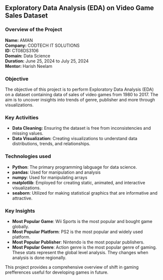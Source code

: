 ## Exploratory Data Analysis (EDA) on Video Game Sales Dataset



### Overview of the Project

**Name:** AMAN <br>
**Company:** CODTECH IT SOLUTIONS <br>
**ID:** CT08DS3106 <br>
**Domain:** Data Science <br>
**Duration:** June 25, 2024 to July 25, 2024 <br>
**Mentor:** Harish Neelam

### Objective

The objective of this project is to perform Exploratory Data Analysis (EDA) on a dataset containing data of sales of video games from 1980 to 2017. The aim is to uncover insights into trends of genre, publisher and more through visualizations.

### Key Activities

- **Data Cleaning:** Ensuring the dataset is free from inconsistencies and missing values.
- **Data Visualization:** Creating visualizations to understand data distributions, trends, and relationships.

### Technologies used
- **Python**: The primary programming labguage for data science.
- **pandas**: Used for manipulation and analysis
- **numpy**: Used for manipulating arrays
- **matplotlib**: Employed for creating static, animated, and interactive visualizations.
- **seaborn**: Utilized for making statistical graphics that are informative and attractive.

### Key Insights
- **Most Popular Game**: Wii Sports is the most popular and bought game globally.
- **Most Popular Platform**: PS2 is the most popular and widely used platform.
- **Most Popular Publisher**: Nintendo is the most popular publishers.
- **Most Popular Genre**: Action genre is the most popular genre of gaming.
These stats represent the global level analysis. They changes when analysis is done regionally.

This project provides a comprehensive overview of shift in gaming prefferences useful for developing games in future.
